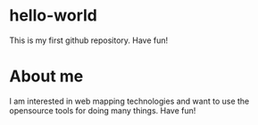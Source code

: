 # hello-world
This is my first github repository. Have fun!

# About me
I am interested in web mapping technologies and want to use the opensource tools for doing many things. Have fun!
